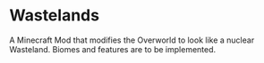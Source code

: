 # Wastelands
 A Minecraft Mod that modifies the Overworld to look like a nuclear Wasteland. Biomes and features are to be implemented.

